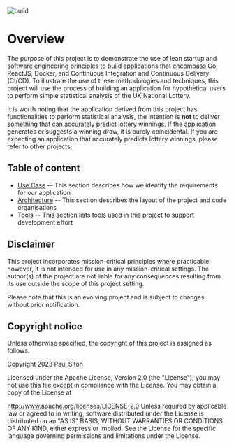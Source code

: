 ![build](https://github.com/paulwizviz/go-web/workflows/build/badge.svg)
# Overview

The purpose of this project is to demonstrate the use of lean startup and software engineering principles to build applications that encompass Go, ReactJS, Docker, and Continuous Integration and Continuous Delivery (CI/CD). To illustrate the use of these methodologies and techniques, this project will use the process of building an application for hypothetical users to perform simple statistical analysis of the UK National Lottery.

It is worth noting that the application derived from this project has functionalities to perform statistical analysis, the intention is **not** to deliver something that can accurately predict lottery winnings. If the application generates or suggests a winning draw, it is purely coincidental. If you are expecting an application that accurately predicts lottery winnings, please refer to other projects.

## Table of content

* [Use Case](./docs/usecase.md) -- This section describes how we identify the requirements for our application
* [Architecture](./docs/arch.md) -- This section describes the layout of the project and code organisations
* [Tools](./docs/tools.md) -- This section lists tools used in this project to support development effort

## Disclaimer

This project incorporates mission-critical principles where practicable; however, it is not intended for use in any mission-critical settings. The author(s) of the project are not liable for any consequences resulting from its use outside the scope of this project setting.

Please note that this is an evolving project and is subject to changes without prior notification.

## Copyright notice

Unless otherwise specified, the copyright of this project is assigned as follows.

Copyright 2023 Paul Sitoh

Licensed under the Apache License, Version 2.0 (the "License"); you may not use this file except in compliance with the License. You may obtain a copy of the License at

http://www.apache.org/licenses/LICENSE-2.0 Unless required by applicable law or agreed to in writing, software distributed under the License is distributed on an "AS IS" BASIS, WITHOUT WARRANTIES OR CONDITIONS OF ANY KIND, either express or implied. See the License for the specific language governing permissions and limitations under the License.

